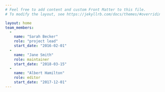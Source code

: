 ```yaml
---
# Feel free to add content and custom Front Matter to this file.
# To modify the layout, see https://jekyllrb.com/docs/themes/#overriding-theme-defaults

layout: home
team_members:
  -
    name: "Sarah Becker"
    role: "project lead"
    start_date: "2016-02-01"
  -
    name: "Jane Smith"
    role: maintainer
    start_date: "2018-03-15"
  -
    name: "Albert Hamilton"
    role: editor
    start_date: "2017-12-01"
---
```

